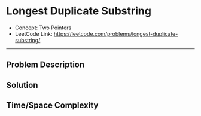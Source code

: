 # Longest Duplicate Substring

- Concept: Two Pointers
- LeetCode Link: https://leetcode.com/problems/longest-duplicate-substring/

---

## Problem Description

## Solution

## Time/Space Complexity

